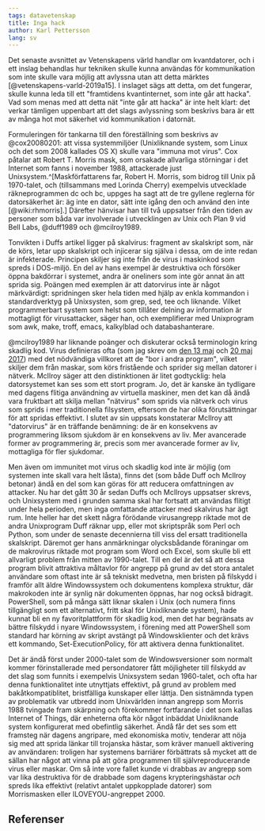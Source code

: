 ```yaml
---
tags: datavetenskap
title: Inga hack
author: Karl Pettersson
lang: sv
---
```


Det senaste avsnittet av Vetenskapens värld handlar om kvantdatorer,
och i ett inslag behandlas hur tekniken skulle kunna användas för
kommunikation som inte skulle vara möjlig att avlyssna utan att detta
märktes [@vetenskapens-varld-2019a15]. I inslaget sägs att detta, om
det fungerar, skulle kunna leda till ett "framtidens kvantinternet,
som inte går att hacka". Vad som menas med att detta nät "inte går att
hacka" är inte helt klart: det verkar tämligen uppenbart att det slags
avlyssning som beskrivs bara är ett av många hot mot säkerhet vid
kommunikation i datornät.

Formuleringen för tankarna till den föreställning som beskrivs av
@cox20080201: att vissa systemmiljöer (Unixliknande system, som Linux
och det som 2008 kallades OS X) skulle vara "immuna mot virus". Cox
påtalar att Robert T. Morris mask, som orsakade allvarliga störningar
i det Internet som fanns i november 1988, attackerade just
Unixsystem.^[Maskförfattarens far, Robert H. Morris, som bidrog till
Unix på 1970-talet, och (tillsammans med Lorinda Cherry) exempelvis
utvecklade räkneprogrammen dc och bc, uppges ha sagt att de tre
gyllene reglerna för datorsäkerhet är: äg inte en dator, sätt inte
igång den och använd den inte [@wiki:rhmorris].] Därefter hänvisar han
till två uppsatser från den tiden av personer som båda var involverade
i utvecklingen av Unix och Plan 9 vid Bell Labs, @duff1989 och
@mcilroy1989.

Tonvikten i Duffs artikel ligger på skalvirus: fragment av skalskript
som, när de körs, letar upp skalskript och injicerar sig själva i
dessa, om de inte redan är infekterade. Principen skiljer sig inte
från de virus i maskinkod som spreds i DOS-miljö. En del av hans
exempel är destruktiva och försöker öppna bakdörrar i systemet, andra
är oneliners som inte gör annat än att sprida sig. Poängen med
exemplen är att datorvirus inte är något märkvärdigt: spridningen sker
hela tiden med hjälp av enkla kommandon i standardverktyg på
Unixsysten, som grep, sed, tee och liknande. Vilket programmerbart
system som helst som tillåter delning av information är mottagligt för
virusattacker, säger han, och exemplifierar med Unixprogram som awk,
make, troff, emacs, kalkylblad och databashanterare.

@mcilroy1989 har liknande poänger och diskuterar också terminologin
kring skadlig kod. Virus definieras ofta (som jag skrev om [den 13
maj](2017-05-13-mask.html) och [20 maj 2017](2017-05-20-skadlig.html))
med det nödvändiga villkoret att de "bor i andra program", vilket
skiljer dem från maskar, som körs fristående och sprider sig mellan
datorer i nätverk. McIlroy säger att den distinktionen är litet
godtycklig: hela datorsystemet kan ses som ett stort program. Jo, det
är kanske än tydligare med dagens flitiga användning av virtuella
maskiner, men det kan då ändå vara fruktbart att skilja mellan
"nätvirus" som sprids via nätverk och virus som sprids i mer
traditionella filsystem, eftersom de har olika förutsättningar för att
spridas effektivt. I slutet av sin uppsats konstaterar McIlroy att
"datorvirus" är en träffande benämning: de är en konsekvens av
programmering liksom sjukdom är en konsekvens av liv. Mer avancerade
former av programmering är, precis som mer avancerade former av liv,
mottagliga för fler sjukdomar.

Men även om immunitet mot virus och skadlig kod inte är möjlig (om
systemen inte skall vara helt låsta), finns det (som både Duff och
McIlroy betonar) ändå en del som kan göras för att reducera
omfattningen av attacker. Nu har det gått 30 år sedan Duffs och
McIlroys uppsatser skrevs, och Unixsystem med i grunden samma skal har
fortsatt att användas flitigt under hela perioden, men inga omfattande
attacker med skalvirus har ägt rum. Inte heller har det skett några
förödande virusangrepp riktade mot de andra Unixprogram Duff räknar
upp, eller mot skriptspråk som Perl och Python, som under de senaste
decennierna till viss del ersatt traditionella skalskript. Däremot ger
hans anmärkningar olycksbådande föraningar om de makrovirus riktade
mot program som Word och Excel, som skulle bli ett allvarligt problem
från mitten av 1990-talet. Till en del är det så att dessa program
blivit attraktiva måltavlor för angrepp på grund av det stora antalet
användare som oftast inte är så tekniskt medvetna, men bristen på
filskydd i framför allt äldre Windowssystem och dokumentens komplexa
struktur, där makrokoden inte är synlig när dokumenten öppnas, har nog
också bidragit. PowerShell, som på många sätt liknar skalen i Unix
(och numera finns tillgängligt som ett alternativt, fritt skal för
Unixliknande system), hade kunnat bli en ny favoritplattform för
skadlig kod, men det har begränsats av bättre filskydd i nyare
Windowssystem, i förening med att PowerShell som standard har körning av
skript avstängt på Windowsklienter och det krävs ett kommando,
Set-ExecutionPolicy, för att aktivera denna funktionalitet.

Det är ändå först under 2000-talet som de Windowsversioner som normalt
kommer förinstallerade med persondatorer fått möjligheter till
filskydd av det slag som funnits i exempelvis Unixsystem sedan
1960-talet, och ofta har denna funktionalitet inte utnyttjats
effektivt, på grund av problem med bakåtkompatiblitet, bristfälliga
kunskaper eller lättja. Den sistnämnda typen av problematik var
utbredd inom Unixvärlden innan angrepp som Morris 1988 tvingade fram
skärpning och förekommer fortfarande i det som kallas Internet of
Things, där enheterna ofta kör något inbäddat Unixliknande system
konfigurerat med obefintlig säkerhet. Ändå får det ses som ett
framsteg när dagens angripare, med ekonomiska motiv, tenderar att nöja
sig med att sprida länkar till trojanska hästar, som kräver manuell
aktivering av användaren: troligen har systemens barriärer förbättrats
så mycket att de sällan har något att vinna på att göra programmen
till självreproducerande virus eller maskar. Om så inte vore fallet
kunde vi drabbas av angrepp som var lika destruktiva för de drabbade
som dagens krypteringshästar *och* spreds lika effektivt (relativt
antalet uppkopplade datorer) som Morrismasken eller ILOVEYOU-angreppet
2000.

## Referenser
